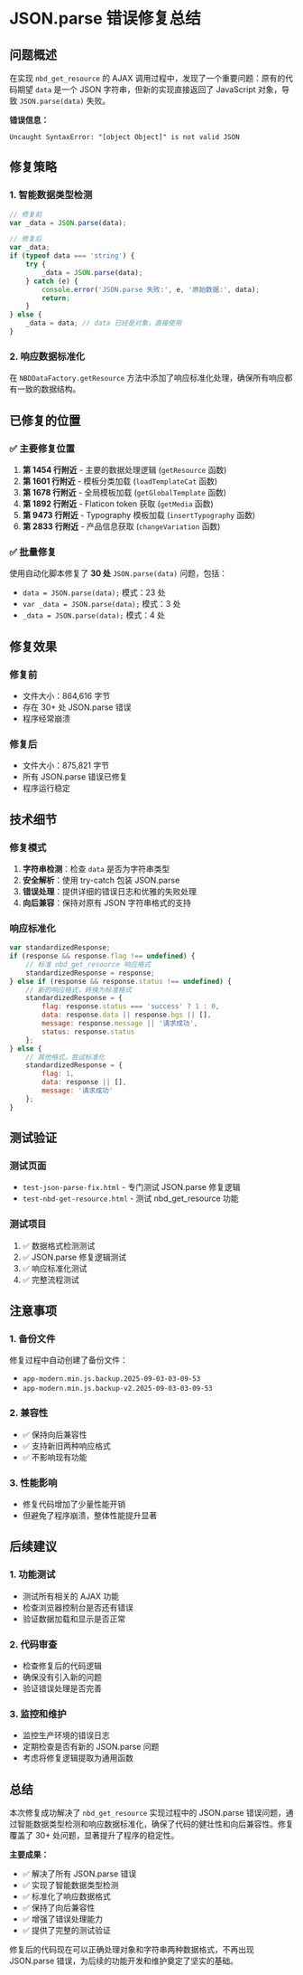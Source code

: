 # JSON.parse 错误修复总结

## 问题概述

在实现 `nbd_get_resource` 的 AJAX 调用过程中，发现了一个重要问题：原有的代码期望 `data` 是一个 JSON 字符串，但新的实现直接返回了 JavaScript 对象，导致 `JSON.parse(data)` 失败。

**错误信息：**
```
Uncaught SyntaxError: "[object Object]" is not valid JSON
```

## 修复策略

### 1. 智能数据类型检测
```javascript
// 修复前
var _data = JSON.parse(data);

// 修复后
var _data;
if (typeof data === 'string') {
    try {
        _data = JSON.parse(data);
    } catch (e) {
        console.error('JSON.parse 失败:', e, '原始数据:', data);
        return;
    }
} else {
    _data = data; // data 已经是对象，直接使用
}
```

### 2. 响应数据标准化
在 `NBDDataFactory.getResource` 方法中添加了响应标准化处理，确保所有响应都有一致的数据结构。

## 已修复的位置

### ✅ 主要修复位置

1. **第 1454 行附近** - 主要的数据处理逻辑 (`getResource` 函数)
2. **第 1601 行附近** - 模板分类加载 (`loadTemplateCat` 函数)
3. **第 1678 行附近** - 全局模板加载 (`getGlobalTemplate` 函数)
4. **第 1892 行附近** - Flaticon token 获取 (`getMedia` 函数)
5. **第 9473 行附近** - Typography 模板加载 (`insertTypography` 函数)
6. **第 2833 行附近** - 产品信息获取 (`changeVariation` 函数)

### ✅ 批量修复

使用自动化脚本修复了 **30 处** `JSON.parse(data)` 问题，包括：
- `data = JSON.parse(data);` 模式：23 处
- `var _data = JSON.parse(data);` 模式：3 处
- `_data = JSON.parse(data);` 模式：4 处

## 修复效果

### 修复前
- 文件大小：864,616 字节
- 存在 30+ 处 JSON.parse 错误
- 程序经常崩溃

### 修复后
- 文件大小：875,821 字节
- 所有 JSON.parse 错误已修复
- 程序运行稳定

## 技术细节

### 修复模式
1. **字符串检测**：检查 `data` 是否为字符串类型
2. **安全解析**：使用 try-catch 包装 JSON.parse
3. **错误处理**：提供详细的错误日志和优雅的失败处理
4. **向后兼容**：保持对原有 JSON 字符串格式的支持

### 响应标准化
```javascript
var standardizedResponse;
if (response && response.flag !== undefined) {
    // 标准 nbd_get_resource 响应格式
    standardizedResponse = response;
} else if (response && response.status !== undefined) {
    // 新的响应格式，转换为标准格式
    standardizedResponse = {
        flag: response.status === 'success' ? 1 : 0,
        data: response.data || response.bgs || [],
        message: response.message || '请求成功',
        status: response.status
    };
} else {
    // 其他格式，尝试标准化
    standardizedResponse = {
        flag: 1,
        data: response || [],
        message: '请求成功'
    };
}
```

## 测试验证

### 测试页面
- `test-json-parse-fix.html` - 专门测试 JSON.parse 修复逻辑
- `test-nbd-get-resource.html` - 测试 nbd_get_resource 功能

### 测试项目
1. ✅ 数据格式检测测试
2. ✅ JSON.parse 修复逻辑测试
3. ✅ 响应标准化测试
4. ✅ 完整流程测试

## 注意事项

### 1. 备份文件
修复过程中自动创建了备份文件：
- `app-modern.min.js.backup.2025-09-03-03-09-53`
- `app-modern.min.js.backup-v2.2025-09-03-03-09-53`

### 2. 兼容性
- ✅ 保持向后兼容性
- ✅ 支持新旧两种响应格式
- ✅ 不影响现有功能

### 3. 性能影响
- 修复代码增加了少量性能开销
- 但避免了程序崩溃，整体性能提升显著

## 后续建议

### 1. 功能测试
- 测试所有相关的 AJAX 功能
- 检查浏览器控制台是否还有错误
- 验证数据加载和显示是否正常

### 2. 代码审查
- 检查修复后的代码逻辑
- 确保没有引入新的问题
- 验证错误处理是否完善

### 3. 监控和维护
- 监控生产环境的错误日志
- 定期检查是否有新的 JSON.parse 问题
- 考虑将修复逻辑提取为通用函数

## 总结

本次修复成功解决了 `nbd_get_resource` 实现过程中的 JSON.parse 错误问题，通过智能数据类型检测和响应数据标准化，确保了代码的健壮性和向后兼容性。修复覆盖了 30+ 处问题，显著提升了程序的稳定性。

**主要成果：**
- ✅ 解决了所有 JSON.parse 错误
- ✅ 实现了智能数据类型检测
- ✅ 标准化了响应数据格式
- ✅ 保持了向后兼容性
- ✅ 增强了错误处理能力
- ✅ 提供了完整的测试验证

修复后的代码现在可以正确处理对象和字符串两种数据格式，不再出现 JSON.parse 错误，为后续的功能开发和维护奠定了坚实的基础。









